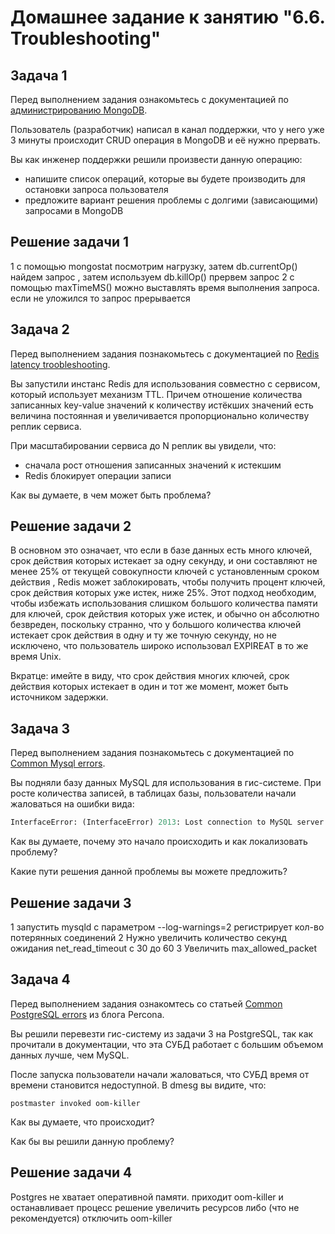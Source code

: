 # Домашнее задание к занятию "6.6. Troubleshooting"

## Задача 1

Перед выполнением задания ознакомьтесь с документацией по [администрированию MongoDB](https://docs.mongodb.com/manual/administration/).

Пользователь (разработчик) написал в канал поддержки, что у него уже 3 минуты происходит CRUD операция в MongoDB и её 
нужно прервать. 

Вы как инженер поддержки решили произвести данную операцию:
- напишите список операций, которые вы будете производить для остановки запроса пользователя
- предложите вариант решения проблемы с долгими (зависающими) запросами в MongoDB


## Решение задачи 1
1  с помощью mongostat посмотрим нагрузку, затем db.currentOp() найдем запрос , затем используем db.killOp() прервем запрос
2  с помощью maxTimeMS() можно выставлять время выполнения запроса. если не уложился то запрос прерывается


## Задача 2

Перед выполнением задания познакомьтесь с документацией по [Redis latency troobleshooting](https://redis.io/topics/latency).

Вы запустили инстанс Redis для использования совместно с сервисом, который использует механизм TTL. 
Причем отношение количества записанных key-value значений к количеству истёкших значений есть величина постоянная и
увеличивается пропорционально количеству реплик сервиса. 

При масштабировании сервиса до N реплик вы увидели, что:
- сначала рост отношения записанных значений к истекшим
- Redis блокирует операции записи

Как вы думаете, в чем может быть проблема?
 
## Решение задачи 2

В основном это означает, что если в базе данных есть много ключей, срок действия которых истекает за одну секунду, 
и они составляют не менее 25% от текущей совокупности ключей с установленным сроком действия , 
Redis может заблокировать, чтобы получить процент ключей, срок действия которых уже истек, ниже 25%.
Этот подход необходим, чтобы избежать использования слишком большого количества памяти для ключей, срок действия которых уже истек, 
и обычно он абсолютно безвреден, поскольку странно, что у большого количества ключей истекает срок действия в одну и ту же точную секунду, 
но не исключено, что пользователь широко использовал EXPIREAT в то же время Unix.

Вкратце: имейте в виду, что срок действия многих ключей, срок действия которых истекает в один и тот же момент, может быть источником задержки.

## Задача 3

Перед выполнением задания познакомьтесь с документацией по [Common Mysql errors](https://dev.mysql.com/doc/refman/8.0/en/common-errors.html).

Вы подняли базу данных MySQL для использования в гис-системе. При росте количества записей, в таблицах базы,
пользователи начали жаловаться на ошибки вида:
```python
InterfaceError: (InterfaceError) 2013: Lost connection to MySQL server during query u'SELECT..... '
```

Как вы думаете, почему это начало происходить и как локализовать проблему?

Какие пути решения данной проблемы вы можете предложить?

## Решение задачи 3
1 запустить mysqld  с параметром --log-warnings=2 регистрирует кол-во потерянных соединений
2 Нужно увеличить количество секунд ожидания net_read_timeout с 30 до 60
3 Увеличить max_allowed_packet

## Задача 4

Перед выполнением задания ознакомтесь со статьей [Common PostgreSQL errors](https://www.percona.com/blog/2020/06/05/10-common-postgresql-errors/) из блога Percona.

Вы решили перевезти гис-систему из задачи 3 на PostgreSQL, так как прочитали в документации, что эта СУБД работает с 
большим объемом данных лучше, чем MySQL.

После запуска пользователи начали жаловаться, что СУБД время от времени становится недоступной. В dmesg вы видите, что:

`postmaster invoked oom-killer`

Как вы думаете, что происходит?

Как бы вы решили данную проблему?

## Решение задачи 4

Postgres не хватает оперативной памяти. приходит oom-killer и останавливает процесс
решение увеличить ресурсов либо (что не рекомендуется) отключить oom-killer


